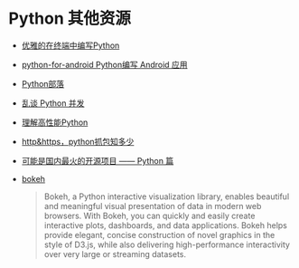 # Python 其他资源

* [优雅的在终端中编写Python](http://pytlab.org/2017/03/26/%E4%BC%98%E9%9B%85%E7%9A%84%E5%9C%A8%E7%BB%88%E7%AB%AF%E4%B8%AD%E7%BC%96%E5%86%99Python/?hmsr=toutiao.io&utm_medium=toutiao.io&utm_source=toutiao.io)
* [python-for-android Python编写 Android 应用](https://python-for-android.readthedocs.io/en/latest/quickstart/)
* [Python部落](https://python.freelycode.com/)
* [乱谈 Python 并发](https://juejin.im/entry/58c76465da2f605dc5b1506b)
* [理解高性能Python](http://www.epubit.com.cn/book/onlinechapter/53602)
* [http&https，python抓包知多少](http://www.sohu.com/a/163573068_575744)

* [可能是国内最火的开源项目 —— Python 篇](https://my.oschina.net/editorial-story/blog/1539390)

* [bokeh](https://github.com/bokeh/bokeh)
    > Bokeh, a Python interactive visualization library, enables beautiful and meaningful visual presentation of data in modern web browsers. With Bokeh, you can quickly and easily create interactive plots, dashboards, and data applications.
    > Bokeh helps provide elegant, concise construction of novel graphics in the style of D3.js, while also delivering high-performance interactivity over very large or streaming datasets.